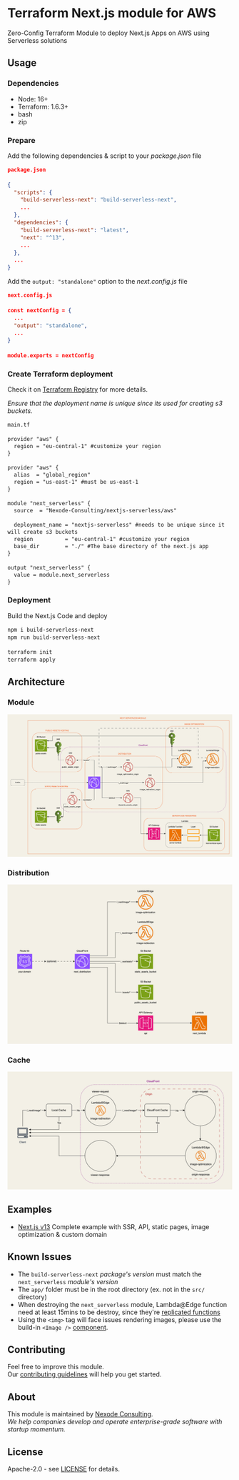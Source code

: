 # Terraform Next.js module for AWS

Zero-Config Terraform Module to deploy Next.js Apps on AWS using Serverless solutions


## Usage

### Dependencies

* Node: 16+
* Terraform: 1.6.3+
* bash
* zip


### Prepare 

Add the following dependencies & script to your _package.json_ file

```json
package.json

{
  "scripts": {
    "build-serverless-next": "build-serverless-next",
    ...
  },
  "dependencies": {
    "build-serverless-next": "latest",
    "next": "^13",
    ...
  },
  ...
}
```

Add the `output: "standalone"` option to the _next.config.js_ file

```json
next.config.js

const nextConfig = {
  ...
  "output": "standalone",
  ...
}

module.exports = nextConfig

```


### Create Terraform deployment

Check it on [Terraform Registry](https://registry.terraform.io/modules/Nexode-Consulting/nextjs-serverless) for more details.

_Ensure that the deployment name is unique since its used for creating s3 buckets._

```
main.tf

provider "aws" {
  region = "eu-central-1" #customize your region
}

provider "aws" {
  alias  = "global_region"
  region = "us-east-1" #must be us-east-1
}

module "next_serverless" {
  source  = "Nexode-Consulting/nextjs-serverless/aws"

  deployment_name = "nextjs-serverless" #needs to be unique since it will create s3 buckets
  region          = "eu-central-1" #customize your region
  base_dir        = "./" #The base directory of the next.js app
}

output "next_serverless" {
  value = module.next_serverless
}
```

### Deployment
Build the Next.js Code and deploy
```bash
npm i build-serverless-next
npm run build-serverless-next

terraform init
terraform apply
```


## Architecture

### Module 
![Module ](https://github.com/Nexode-Consulting/terraform-aws-nextjs-serverless/blob/main/visuals/module.webp?raw=true)

### Distribution 
![Distribution ](https://github.com/Nexode-Consulting/terraform-aws-nextjs-serverless/blob/main/visuals/distribution.webp?raw=true)

### Cache 
![Cache ](https://github.com/Nexode-Consulting/terraform-aws-nextjs-serverless/blob/main/visuals/cache.webp?raw=true)


## Examples

* [Next.js v13](https://github.com/Nexode-Consulting/terraform-aws-nextjs-serverless/tree/main/examples/nextjs-v13)
  Complete example with SSR, API, static pages, image optimization & custom domain


## Known Issues

* The `build-serverless-next` _package's version_ must match the `next_serverless` _module's version_
* The `app/` folder must be in the root directory (ex. not in the `src/` directory)
* When destroying the `next_serverless` module, Lambda@Edge function need at least 15mins to be destroy, since they're [replicated functions](https://docs.aws.amazon.com/AmazonCloudFront/latest/DeveloperGuide/lambda-edge-delete-replicas.html)
* Using the `<img>` tag will face issues rendering images, please use the build-in `<Image />` [component](https://nextjs.org/docs/pages/api-reference/components/image).


## Contributing

Feel free to improve this module.
<br>
Our [contributing guidelines](https://github.com/Nexode-Consulting/terraform-aws-nextjs-serverless/tree/main/CONTRIBUTING.md) will help you get started.


## About

This module is maintained by [Nexode Consulting](https://nexode.de/en/).
<br>
_We help companies develop and operate enterprise-grade software with startup momentum._


## License
Apache-2.0 - see [LICENSE](https://github.com/Nexode-Consulting/terraform-aws-nextjs-serverless/tree/main/LICENSE) for details.
